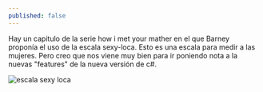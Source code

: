 ```yaml
---
published: false
---
```

Hay un capitulo de la serie how i met your mather en el que Barney proponía el uso de la escala sexy-loca. Esto es una escala para medir a las mujeres. Pero creo que nos viene muy bien para ir poniendo nota a la nuevas "features" de la nueva versión de c#.

![escala sexy loca]({{site.baseurl}}/public/uploads/2016/11/hot_crazy.jpg)


